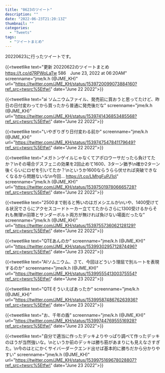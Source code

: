 ```yaml
---
title: "0623のツイート"
description: ""
date: "2022-06-23T21:20:13Z"
thumbnail: ""
categories:
  - "Tweets"
tags:
  - "ツイートまとめ"
---
```

20220623に行ったツイートです。
<!--more-->
{{<tweetlike text=\"更新 20220622のツイートまとめ https://t.co/d7RPWoLaTw 586　June 23, 2022 at 06:20AM\" screenname=\"jme/k.h (@JME_KH)\" url=\"https://twitter.com/JME_KH/status/1539720099073884160?ref_src=twsrc%5Etfw\" date=\"June 22 2022\">}}

{{<tweetlike text=\"ai ソムニウムファイル、発売前に買おうと思ってたけど、昨日の日付変わってから買ったから普通に発売後だな\" screenname=\"jme/k.h (@JME_KH)\" url=\"https://twitter.com/JME_KH/status/1539741436853485568?ref_src=twsrc%5Etfw\" date=\"June 22 2022\">}}

{{<tweetlike text=\"いやぎりぎり日付変わる前か\" screenname=\"jme/k.h (@JME_KH)\" url=\"https://twitter.com/JME_KH/status/1539747547841179649?ref_src=twsrc%5Etfw\" date=\"June 22 2022\">}}

{{<tweetlike text=\"メガトンゲイルじゃなくてアポロウーサだったら負けてたか？\nその場合デスフェニの効果を2回止めて1600、3ターン猶予\n確か2ターン後くらいにロゼを引いてたか？\nというか1600ならうらら伏せれば突破できなくなるから問題ないな\n今回… https://t.co/LMhgFuPJ1o\" screenname=\"jme/k.h (@JME_KH)\" url=\"https://twitter.com/JME_KH/status/1539750197806665728?ref_src=twsrc%5Etfw\" date=\"June 22 2022\">}}

{{<tweetlike text=\"2500まで削ると怖いのはガメシエルか\nいや、1400受けてる状況でさらにアクセスコードトーカー立ててたからさらに1300受けるからそれも無理\n羽箒とサンダーボルト両方が無ければ負けない場面だったな\" screenname=\"jme/k.h (@JME_KH)\" url=\"https://twitter.com/JME_KH/status/1539755736062128129?ref_src=twsrc%5Etfw\" date=\"June 22 2022\">}}

{{<tweetlike text=\"QTEあんのか\" screenname=\"jme/k.h (@JME_KH)\" url=\"https://twitter.com/JME_KH/status/1539930295712874496?ref_src=twsrc%5Etfw\" date=\"June 23 2022\">}}

{{<tweetlike text=\"AIソムニウム、さて、今回はどういう理屈で別ルートを表現するのか\" screenname=\"jme/k.h (@JME_KH)\" url=\"https://twitter.com/JME_KH/status/1539955541300375554?ref_src=twsrc%5Etfw\" date=\"June 23 2022\">}}

{{<tweetlike text=\"QTEそういえばあったか\" screenname=\"jme/k.h (@JME_KH)\" url=\"https://twitter.com/JME_KH/status/1539958748676263936?ref_src=twsrc%5Etfw\" date=\"June 23 2022\">}}

{{<tweetlike text=\"お、千年の盾\" screenname=\"jme/k.h (@JME_KH)\" url=\"https://twitter.com/JME_KH/status/1539974476955516928?ref_src=twsrc%5Etfw\" date=\"June 23 2022\">}}

{{<tweetlike text=\"自分で適当に作ったデッキよりやっぱり調べて作ったデッキのほうが当然強いな。\nというか前のデッキは勝ち筋があまりにも見えなさすぎた。\n今のはとにかくサイバーダークエンド出せば基本的に勝ちだから分かりやすい\" screenname=\"jme/k.h (@JME_KH)\" url=\"https://twitter.com/JME_KH/status/1539975169678028807?ref_src=twsrc%5Etfw\" date=\"June 23 2022\">}}

